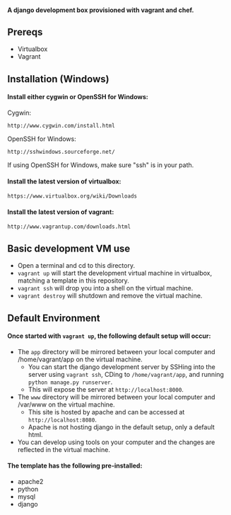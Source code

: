 #### A django development box provisioned with vagrant and chef.

Prereqs
-------------------------
* Virtualbox
* Vagrant

Installation (Windows)
-------------------------

#### Install either cygwin or OpenSSH for Windows:

Cygwin:

    http://www.cygwin.com/install.html

OpenSSH for Windows:
 
    http://sshwindows.sourceforge.net/

If using OpenSSH for Windows, make sure "ssh" is in your path.

#### Install the latest version of virtualbox:

    https://www.virtualbox.org/wiki/Downloads

#### Install the latest version of vagrant:

    http://www.vagrantup.com/downloads.html

Basic development VM use
-------------------------------

* Open a terminal and cd to this directory.
* `vagrant up` will start the development virtual machine in virtualbox, matching a template in this repository.
* `vagrant ssh` will drop you into a shell on the virtual machine.
* `vagrant destroy` will shutdown and remove the virtual machine.

Default Environment
-------------------------------

#### Once started with `vagrant up`, the following default setup will occur:
* The `app` directory will be mirrored between your local computer and /home/vagrant/app on the virtual machine.
    * You can start the django development server by SSHing into the server using `vagrant ssh`, CDing to `/home/vagrant/app`, and running `python manage.py runserver`.
    * This will expose the server at `http://localhost:8000`.
* The `www` directory will be mirrored between your local computer and /var/www on the virtual machine.
    * This site is hosted by apache and can be accessed at `http://localhost:8080`.
    * Apache is not hosting django in the default setup, only a default html.
* You can develop using tools on your computer and the changes are reflected in the virtual machine.

#### The template has the following pre-installed:
* apache2
* python
* mysql
* django
